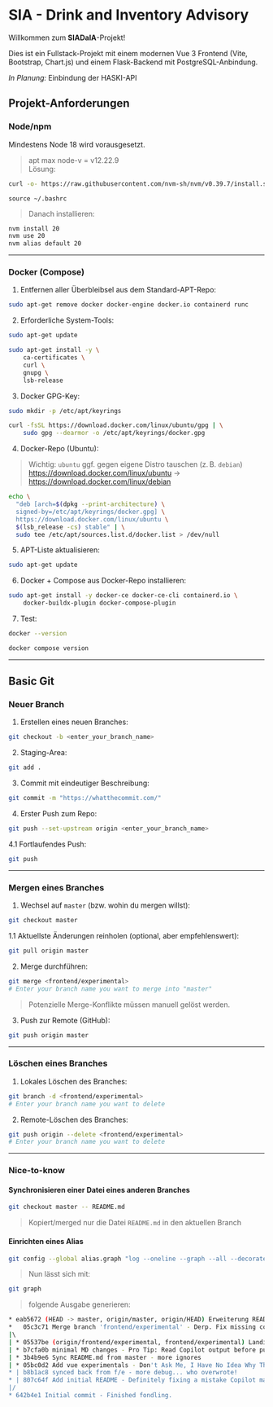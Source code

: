 # SIA - Drink and Inventory Advisory

Willkommen zum **SIADaIA**-Projekt!

Dies ist ein Fullstack-Projekt mit einem modernen Vue 3 Frontend (Vite, Bootstrap, Chart.js) und einem Flask-Backend mit PostgreSQL-Anbindung.

_In Planung:_ Einbindung der HASKI-API

## Projekt-Anforderungen

### Node/npm
Mindestens Node 18 wird vorausgesetzt.

> apt max node-v = v12.22.9  
> Lösung:
```bash
curl -o- https://raw.githubusercontent.com/nvm-sh/nvm/v0.39.7/install.sh | bash
```
```
source ~/.bashrc
```

> Danach installieren:
```bash
nvm install 20
nvm use 20
nvm alias default 20
```

---

### Docker (Compose)

1. Entfernen aller Überbleibsel aus dem Standard-APT-Repo:
```bash
sudo apt-get remove docker docker-engine docker.io containerd runc
```

2. Erforderliche System-Tools:
```bash
sudo apt-get update
```
```bash
sudo apt-get install -y \
    ca-certificates \
    curl \
    gnupg \
    lsb-release
```

3. Docker GPG-Key:
```bash
sudo mkdir -p /etc/apt/keyrings
```
```bash
curl -fsSL https://download.docker.com/linux/ubuntu/gpg | \
    sudo gpg --dearmor -o /etc/apt/keyrings/docker.gpg
```

4. Docker-Repo (Ubuntu):  
> Wichtig: `ubuntu` ggf. gegen eigene Distro tauschen (z. B. `debian`)  
> https://download.docker.com/linux/ubuntu → https://download.docker.com/linux/debian

```bash
echo \
  "deb [arch=$(dpkg --print-architecture) \
  signed-by=/etc/apt/keyrings/docker.gpg] \
  https://download.docker.com/linux/ubuntu \
  $(lsb_release -cs) stable" | \
  sudo tee /etc/apt/sources.list.d/docker.list > /dev/null
```

5. APT-Liste aktualisieren:
```bash
sudo apt-get update
```

6. Docker + Compose aus Docker-Repo installieren:
```bash
sudo apt-get install -y docker-ce docker-ce-cli containerd.io \
    docker-buildx-plugin docker-compose-plugin
```

7. Test:
```bash
docker --version
```
```bash
docker compose version
```

---

## Basic Git

### Neuer Branch

1. Erstellen eines neuen Branches:
```bash
git checkout -b <enter_your_branch_name>
```

2. Staging-Area:
```bash
git add .
```

3. Commit mit eindeutiger Beschreibung:
```bash
git commit -m "https://whatthecommit.com/"
```

4. Erster Push zum Repo:
```bash
git push --set-upstream origin <enter_your_branch_name>
```

4.1 Fortlaufendes Push:
```bash
git push 
```

---

### Mergen eines Branches

1. Wechsel auf `master` (bzw. wohin du mergen willst):
```bash
git checkout master
```

1.1 Aktuellste Änderungen reinholen (optional, aber empfehlenswert):
```bash
git pull origin master
```

2. Merge durchführen:
```bash
git merge <frontend/experimental>
# Enter your branch name you want to merge into "master"
```

> Potenzielle Merge-Konflikte müssen manuell gelöst werden.

3. Push zur Remote (GitHub):
```bash
git push origin master
```

---

### Löschen eines Branches

1. Lokales Löschen des Branches:
```bash
git branch -d <frontend/experimental>
# Enter your branch name you want to delete
```

2. Remote-Löschen des Branches:
```bash
git push origin --delete <frontend/experimental>
# Enter your branch name you want to delete
```

---

### Nice-to-know

#### Synchronisieren einer Datei eines anderen Branches
```bash
git checkout master -- README.md
```
> Kopiert/merged nur die Datei `README.md` in den aktuellen Branch

#### Einrichten eines Alias
```bash
git config --global alias.graph "log --oneline --graph --all --decorate"
```

> Nun lässt sich mit:
```bash
git graph
```

> folgende Ausgabe generieren:
```bash
* eab5672 (HEAD -> master, origin/master, origin/HEAD) Erweiterung README.md - Don’t even try to refactor it.
*   05c3c71 Merge branch 'frontend/experimental' - Derp. Fix missing constant post rename
|\  
| * 05537be (origin/frontend/experimental, frontend/experimental) Landing Page + Login-/RegistrierungsForm - NOJIRA: No cry
| * b7cfa0b minimal MD changes - Pro Tip: Read Copilot output before pushing it
| * 3b4b9e6 Sync README.md from master - more ignores
| * 05bc0d2 Add vue experimentals - Don't Ask Me, I Have No Idea Why This Works Either
* | b8b1ac8 synced back from f/e - more debug... who overwrote!
* | 807c64f Add initial README - Definitely fixing a mistake Copilot made. Totally not mine.
|/  
* 642b4e1 Initial commit - Finished fondling.
```
